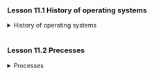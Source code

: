 ### Lesson 11.1 History of operating systems

<details>
  <summary>History of operating systems</summary>

</br>

The history of computing is relatively recent.
The `first fully operational computer`, EDSAC was built by Maurice Wilkes at Cambridge.

Other pioneers include Alan Turing (who buily ACE and contributed to AI and cryptography) and John von Neumannm Eckers and Mauchhly in the US who laid tehnical foundtaions for modern computing.

Early computers had no operating systems - users scheduled time and programmed via `punch cards`. Later terminals allowed multiple users to share a mainframe in a system called `timesharing`. Today, we still use timesharing for web servers and manage multiple apps on personal devices.

Modern computers often have `multi-core processors`, allowing `load balancing` - efficiently assigning tasks to different CPU's. The evolution of `operating systems` has largely focused on managing programs and CPU usage efficiently.

</details>

</br>

### Lesson 11.2 Precesses

<details>
  <summary>Processes</summary>

</br>

The activity of executing a program under the control of the operating system is knowns as a `process`. Associated with a process is the current status of the activity, called the `process state`.

A single core CPU cna only run `one instruction at a time`. but it uses `time slicing` to switch rapidly between `processes` , giving the illusion of multitasking. Each process runs briefly before being interrupted and replaced by another.
The `CPU scheduler` may prioritize certain processes or switch if one is waiting. This fast switching creates the impression that multiple programs run simultaneously.

</details>

</br>
